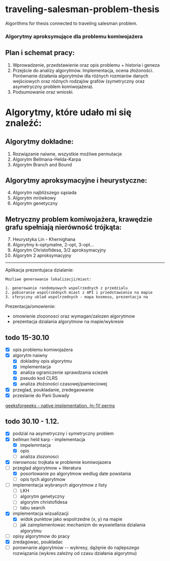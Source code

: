 # traveling-salesman-problem-thesis
Algorithms for thesis connected to traveling salesman problem. 

### Algorytmy aproksymujące dla problemu komiwojażera

## Plan i schemat pracy:

1.	Wprowadzenie, przedstawienie oraz opis problemu + historia i geneza
2.	Przejście do analizy algorytmów. Implementacja, ocena złożoności. Porównanie działania algorytmów dla różnych rozmiarów danych wejściowych oraz różnych rodzajów grafów (symetryczny oraz asymetryczny problem komiwojażera).
3.	Podsumowanie oraz wnioski.


# Algorytmy, które udało mi się znaleźć:

## Algorytmy dokładne:

1.	Rozwiązanie naiwne, wszystkie możliwe permutacje
2.	Algorytm Bellmana-Helda-Karpa
3.	Algorytm Branch and Bound

## Algorytmy aproksymacyjne i heurystyczne:

4.	Algorytm najbliższego sąsiada
5.	Algorytm mrówkowy
6.	Algorytm genetyczny

## Metryczny problem komiwojażera, krawędzie grafu spełniają nierówność trójkąta:

7.	Heurystyka Lin - Khernighana
8.	Algorytmy k-optymalne, 2-opt, 3-opt…
9.	Algorytm Christofidesa, 3/2 aproksymacyjny
10.	 Algorytm 2 aproksymacyjny


----------------------------------------------------------------------------------------------

Aplikacja prezentujaca dzialanie:

    Mozliwe generowanie lokalizacji/miast:

    1. generowanie randomyowych wspolrzednych z przedzialu
    2. pobieranie wspolrzednych miast z API i przedstawienie na mapie
    3. sferyczny uklad wspolrzednych - mapa kosmosu, prezentacja na

Prezentacja/omowienie:
- omowienie zlozonosci oraz wymagan/zalozen algorytmow
- prezentacja dzialania algorytmow na mapie/wykresie

## todo 15-30.10

- [X] opis problemu komiwojażera
- [X] algorytm naiwny
    - [X] dokladny opis algorytmu
    - [X] implementacja
    - [X] analiza ograniczenie sprawdzania sciezek
    - [X] pseudo kod CLRS
    - [X] analiza złożoności czasowej/pamieciowej
- [X] przeglad, poukladanie, zredegaowanie
- [X] przeslanie do Pani Suwady

[geeksforgeeks - native implementation, (n-1)! perms](https://www.geeksforgeeks.org/traveling-salesman-problem-tsp-implementation/)

## todo 30.10 - 1.12.

- [X] podzial na asymetryczny i symetryczny problem
- [X] bellman held karp - implementacja
  - [X] impelemntacja
  - [X] opis 
  - [ ] analiza zlozonosci
- [X] nierownosc trojkata w problemie komiwojazera
- [ ] przeglad algorytmow + literatura
  - [X] posortowanie po algorytmow wedlug date powstania
  - [ ] opis tych algorytmow
- [ ] implementacja wybranych algorytmow z listy
  - [ ] LKH
  - [ ] algorytm genetyczny
  - [ ] algorytm christofidesa
  - [ ] tabu search
- [X] implementacja wizualizacji
  - [X] widok punktow jako wspolrzedne (x, y) na mapie
  - [ ] jak zaimplementowac mechanizm do wyswietlania dzialania algorytmu
- [ ] opisy algorytmow do pracy
- [X] zredagowac, poukladac
- [ ] porownanie algorytmow -- wykresy, dążęnie do najlepszego rozwiązania (wykres zależny od czasu działania algorytmu)